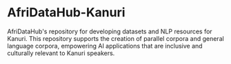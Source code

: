 # AfriDataHub-Kanuri
AfriDataHub's repository for developing datasets and NLP resources for Kanuri. This repository supports the creation of parallel corpora and general language corpora, empowering AI applications that are inclusive and culturally relevant to Kanuri speakers.
